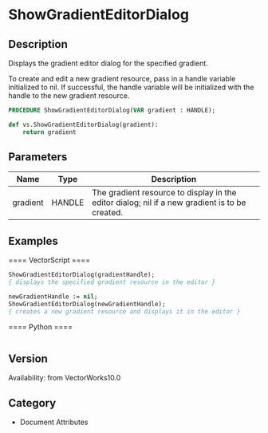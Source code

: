 # ShowGradientEditorDialog

## Description
Displays the gradient editor dialog for the specified gradient. 

To create and edit a new gradient resource, pass in a handle variable initialized to nil. If successful, the handle variable will be initialized with the handle to the new gradient resource.

```pascal
PROCEDURE ShowGradientEditorDialog(VAR gradient : HANDLE);
```

```python
def vs.ShowGradientEditorDialog(gradient):
    return gradient
```

## Parameters
|Name|Type|Description|
|---|---|---|
|gradient|HANDLE|The gradient resource to display in the editor dialog; nil if a new gradient is to be created.|

## Examples
==== VectorScript ====
```pascal
ShowGradientEditorDialog(gradientHandle);
{ displays the specified gradient resource in the editor }

newGradientHandle := nil;
ShowGradientEditorDialog(newGradientHandle);
{ creates a new gradient resource and displays it in the editor }
```
==== Python ====
```python

```

## Version
Availability: from VectorWorks10.0

## Category
* Document Attributes

